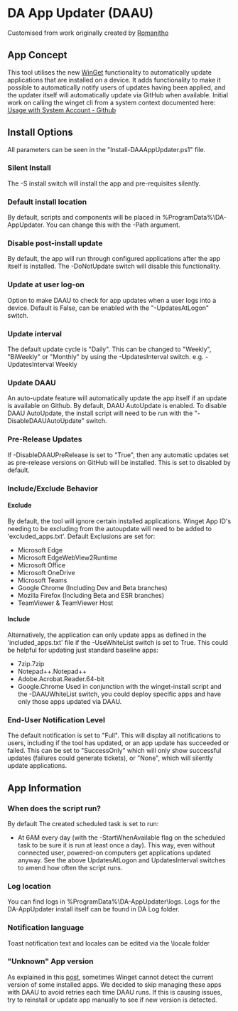 # DA App Updater (DAAU)
Customised from work originally created by [Romanitho](https://github.com/Romanitho/Winget-AutoUpdate)

## App Concept
This tool utilises the new [WinGet](https://github.com/microsoft/winget-cli) functionality to automatically update applications that are installed on a device. It adds functionality to make it possible to automatically notify users of updates having been applied, and the updater itself will automatically update via GitHub when available. Initial work on calling the winget cli from a system context documented here: [Usage with System Account - Github](https://github.com/microsoft/winget-cli/discussions/962#discussioncomment-1561274)
## Install Options
All parameters can be seen in the "Install-DAAAppUpdater.ps1" file.
### Silent Install
The -S install switch will install the app and pre-requisites silently.
### Default install location
By default, scripts and components will be placed in %ProgramData%\DA-AppUpdater. You can change this with the -Path argument.
### Disable post-install update
By default, the app will run through configured applications after the app itself is installed. The -DoNotUpdate switch will disable this functionality.
### Update at user log-on
Option to make DAAU to check for app updates when a user logs into a device. Default is False, can be enabled with the "-UpdatesAtLogon" switch.
### Update interval
The default update cycle is "Daily". This can be changed to "Weekly", "BiWeekly" or "Monthly" by using the -UpdatesInterval switch. e.g. -UpdatesInterval Weekly
### Update DAAU
An auto-update feature will automatically update the app itself if an update is available on Github. By default, DAAU AutoUpdate is enabled. To disable DAAU AutoUpdate, the install script will need to be run with the "-DisableDAAUAutoUpdate" switch.
### Pre-Release Updates
If -DisableDAAUPreRelease is set to "True", then any automatic updates set as pre-release versions on GitHub will be installed. This is set to disabled by default.
### Include/Exclude Behavior
#### Exclude
By default, the tool will ignore certain installed applications. Winget App ID's needing to be excluding from the autoupdate will need to be added to 'excluded_apps.txt'.
Default Exclusions are set for:
* Microsoft Edge
* Microsoft EdgeWebView2Runtime
* Microsoft Office
* Microsoft OneDrive
* Microsoft Teams
* Google Chrome (Including Dev and Beta branches)
* Mozilla Firefox (Including Beta and ESR branches)
* TeamViewer & TeamViewer Host
#### Include
Alternatively, the application can only update apps as defined in the 'included_apps.txt' file if the -UseWhiteList switch is set to True. This could be helpful for updating just standard baseline apps:
* 7zip.7zip
* Notepad++.Notepad++
* Adobe.Acrobat.Reader.64-bit
* Google.Chrome
Used in conjunction with the winget-install script and the -DAAUWhiteList switch, you could deploy specific apps and have only those apps updated via DAAU.
### End-User Notification Level
The default notification is set to "Full". This will display all notifications to users, including if the tool has updated, or an app update has succeeded or failed. This can be set to "SuccessOnly" which will only show successful updates (failures could generate tickets), or "None", which will silently update applications.
## App Information
### When does the script run?
By default The created scheduled task is set to run:
- At 6AM every day (with the -StartWhenAvailable flag on the scheduled task to be sure it is run at least once a day). This way, even without connected user, powered-on computers get applications updated anyway.
See the above UpdatesAtLogon and UpdatesInterval switches to amend how often the script runs.
### Log location
You can find logs in %ProgramData%\DA-AppUpdater\logs.
Logs for the DA-AppUpdater install itself can be found in DA Log folder.
### Notification language
Toast notification text and locales can be edited via the \locale folder
### "Unknown" App version
As explained in this [post](https://github.com/microsoft/winget-cli/issues/1255), sometimes Winget cannot detect the current version of some installed apps. We decided to skip managing these apps with DAAU to avoid retries each time DAAU runs.
If this is causing issues, try to reinstall or update app manually to see if new version is detected.
